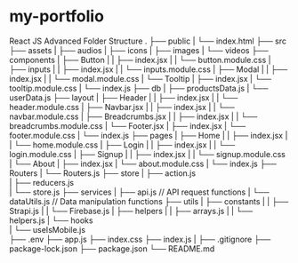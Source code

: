 # my-portfolio

React JS Advanced Folder Structure
.
├── public
| └── index.html
├── src
├── assets
| ├── audios
| ├── icons
| ├── images
| └── videos
├── components
| ├── Button
| | ├── index.jsx
| | └── button.module.css
| ├── inputs
| | ├── index.jsx
| | └── inputs.module.css
| ├── Modal
| | ├── index.jsx
| | └── modal.module.css
| └── Tooltip
| ├── index.jsx
| └── tooltip.module.css
| └── index.js
├── db
| ├── productsData.js
| └── userData.js
├── layout
| ├── Header
| | ├── index.jsx
| | └── header.module.css
| ├── Navbar.jsx
| | ├── index.jsx
| | └── navbar.module.css
| ├── Breadcrumbs.jsx
| | ├── index.jsx
| | └── breadcrumbs.module.css
| └── Footer.jsx
| ├── index.jsx
| └── footer.module.css
| └── index.js
├── pages
| ├── Home
| | ├── index.jsx
| | └── home.module.css
| ├── Login
| | ├── index.jsx
| | └── login.module.css
| ├── Signup
| | ├── index.jsx
| | └── signup.module.css
| └── About
| ├── index.jsx
| └── about.module.css
| └── index.js
├── Routers
| └── Routers.js
├── store
| ├── action.js  
 | ├── reducers.js  
 | └── store.js
├── services
| ├── api.js // API request functions
| └── dataUtils.js // Data manipulation functions
├── utils
| ├── constants
| | ├── Strapi.js
| | └── Firebase.js
| ├── helpers
| | ├── arrays.js
| | └── helpers.js
| └── hooks  
 | └── useIsMobile.js  
 ├── .env
├── app.js
├── index.css
├── index.js
|
├── .gitignore
├── package-lock.json
├── package.json
└── README.md

